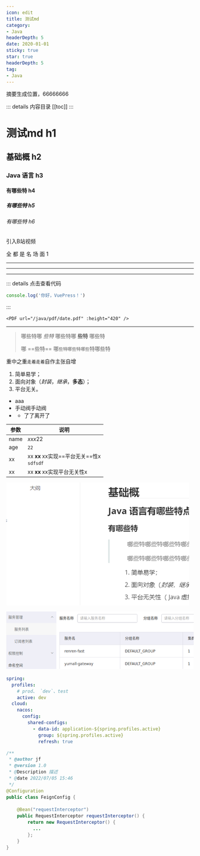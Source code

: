 ```yaml
---
icon: edit
title: 测试md
category: 
- Java
headerDepth: 5
date: 2020-01-01
sticky: true
star: true
headerDepth: 5
tag:
- Java
---
```


摘要生成位置，66666666

<!-- more -->

::: details 内容目录
[[toc]]
:::

# 测试md h1

## 基础概 h2

### Java 语言 h3

#### 有哪些特 h4

##### 有哪些特 h5

###### 有哪些特 h6


引入B站视频

全 都 是 名 场 面 1

<BiliBili bvid="BV1FR4y117iD" />

---
---
---

::: details 点击查看代码

```js
console.log('你好，VuePress！')
```

:::

```text
<PDF url="/java/pdf/date.pdf" :height="420" />
```

<PDF url="https://topjfk.oss-cn-chengdu.aliyuncs.com/docker/01.为什么要学习.pdf" />

---

<!-- @include: ./test-i.md{6-} -->

> 哪些特哪 *些特* 哪些特哪 **些特** 哪些特
>
> 哪 ==些特== 哪`些特哪些特哪些`特哪些特

重中之重`走着走着`自作主张自增

1. 简单易学；
2. 面向对象（*封装*，*继承*，**多态**）；
3. 平台无关。

- aaa
- 手动阀手动阀
-
  - 了了离开了

| 参数   | 说明                                               |
|------|--------------------------------------------------|
| name | *xxx*22                                          |
| age  | `22`                                             |
| xx   | xx **xx** xx实现==平台无关==性x<br/><code>sdfsdf</code> |
| xx   | xx **xx** xx实现平台无关性x                             |

![](./test.assets/true-image-20220707221104478.png)

![](./java/spring-cloud-alibaba-note-basis.assets/true-image-20210601002120191.png)

```yaml
spring:
  profiles:
    # prod、 `dev`、test
    active: dev
  cloud:
    nacos:
      config:
        shared-configs:
          - data-id: application-${spring.profiles.active}
            group: ${spring.profiles.active}
            refresh: true
```

```java
/**
 * @author jf
 * @version 1.0
 * @Description 描述
 * @date 2022/07/05 15:46
 */
@Configuration
public class FeignConfig {

    @Bean("requestInterceptor")
    public RequestInterceptor requestInterceptor() {
        return new RequestInterceptor() {
          ...
        };
    }
}

```
